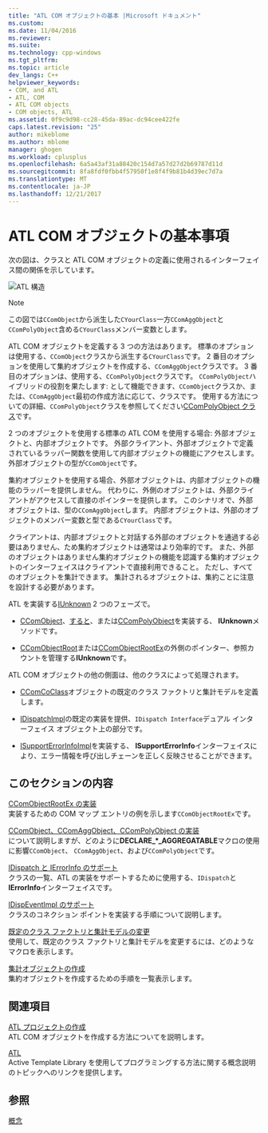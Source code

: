 ```yaml
---
title: "ATL COM オブジェクトの基本 |Microsoft ドキュメント"
ms.custom: 
ms.date: 11/04/2016
ms.reviewer: 
ms.suite: 
ms.technology: cpp-windows
ms.tgt_pltfrm: 
ms.topic: article
dev_langs: C++
helpviewer_keywords:
- COM, and ATL
- ATL, COM
- ATL COM objects
- COM objects, ATL
ms.assetid: 0f9c9d98-cc28-45da-89ac-dc94cee422fe
caps.latest.revision: "25"
author: mikeblome
ms.author: mblome
manager: ghogen
ms.workload: cplusplus
ms.openlocfilehash: 6a5a43af31a88420c154d7a57d27d2b69787d11d
ms.sourcegitcommit: 8fa8fdf0fbb4f57950f1e8f4f9b81b4d39ec7d7a
ms.translationtype: MT
ms.contentlocale: ja-JP
ms.lasthandoff: 12/21/2017
---
```

# <a name="fundamentals-of-atl-com-objects"></a>ATL COM オブジェクトの基本事項
次の図は、クラスと ATL COM オブジェクトの定義に使用されるインターフェイス間の関係を示しています。  
  
 ![ATL 構造](../atl/media/vc307y1.gif "vc307y1")  
  
> [!NOTE]
>  この図では`CComObject`から派生した`CYourClass`一方`CComAggObject`と`CComPolyObject`含める`CYourClass`メンバー変数とします。  
  
 ATL COM オブジェクトを定義する 3 つの方法はあります。 標準のオプションは使用する、`CComObject`クラスから派生する`CYourClass`です。 2 番目のオプションを使用して集約オブジェクトを作成する、`CComAggObject`クラスです。 3 番目のオプションは、使用する、`CComPolyObject`クラスです。 `CComPolyObject`ハイブリッドの役割を果たします: として機能できます、`CComObject`クラスか、または、`CComAggObject`最初の作成方法に応じて、クラスです。 使用する方法についての詳細、`CComPolyObject`クラスを参照してください[CComPolyObject クラス](../atl/reference/ccompolyobject-class.md)です。  
  
 2 つのオブジェクトを使用する標準の ATL COM を使用する場合: 外部オブジェクトと、内部オブジェクトです。 外部クライアント、外部オブジェクトで定義されているラッパー関数を使用して内部オブジェクトの機能にアクセスします。 外部オブジェクトの型が`CComObject`です。  
  
 集約オブジェクトを使用する場合、外部オブジェクトは、内部オブジェクトの機能のラッパーを提供しません。 代わりに、外側のオブジェクトは、外部クライアントがアクセスして直接のポインターを提供します。 このシナリオで、外部オブジェクトは、型の`CComAggObject`します。 内部オブジェクトは、外部のオブジェクトのメンバー変数と型である`CYourClass`です。  
  
 クライアントは、内部オブジェクトと対話する外部のオブジェクトを通過する必要はありません、ため集約オブジェクトは通常はより効率的です。 また、外部のオブジェクトはありません集約オブジェクトの機能を認識する集約オブジェクトのインターフェイスはクライアントで直接利用できること。 ただし、すべてのオブジェクトを集計できます。 集計されるオブジェクトは、集約ことに注意を設計する必要があります。  
  
 ATL を実装する[IUnknown](http://msdn.microsoft.com/library/windows/desktop/ms680509) 2 つのフェーズで。  
  
-   [CComObject](../atl/reference/ccomobject-class.md)、[すると](../atl/reference/ccomaggobject-class.md)、または[CComPolyObject](../atl/reference/ccompolyobject-class.md)を実装する、 **IUnknown**メソッドです。  
  
-   [CComObjectRoot](../atl/reference/ccomobjectroot-class.md)または[CComObjectRootEx](../atl/reference/ccomobjectrootex-class.md)の外側のポインター、参照カウントを管理する**IUnknown**です。  
  
 ATL COM オブジェクトの他の側面は、他のクラスによって処理されます。  
  
-   [CComCoClass](../atl/reference/ccomcoclass-class.md)オブジェクトの既定のクラス ファクトリと集計モデルを定義します。  
  
-   [IDispatchImpl](../atl/reference/idispatchimpl-class.md)の既定の実装を提供、`IDispatch Interface`デュアル インターフェイス オブジェクト上の部分です。  
  
-   [ISupportErrorInfoImpl](../atl/reference/isupporterrorinfoimpl-class.md)を実装する、 **ISupportErrorInfo**インターフェイスにより、エラー情報を呼び出しチェーンを正しく反映させることができます。  
  
## <a name="in-this-section"></a>このセクションの内容  
 [CComObjectRootEx の実装](../atl/implementing-ccomobjectrootex.md)  
 実装するための COM マップ エントリの例を示します`CComObjectRootEx`です。  
  
 [CComObject、CComAggObject、CComPolyObject の実装](../atl/implementing-ccomobject-ccomaggobject-and-ccompolyobject.md)  
 について説明しますが、どのように**DECLARE_\*_AGGREGATABLE**マクロの使用に影響`CComObject`、 `CComAggObject`、および`CComPolyObject`です。  
  
 [IDispatch と IErrorInfo のサポート](../atl/supporting-idispatch-and-ierrorinfo.md)  
 クラスの一覧、ATL の実装をサポートするために使用する、`IDispatch`と**IErrorInfo**インターフェイスです。  
  
 [IDispEventImpl のサポート](../atl/supporting-idispeventimpl.md)  
 クラスのコネクション ポイントを実装する手順について説明します。  
  
 [既定のクラス ファクトリと集計モデルの変更](../atl/changing-the-default-class-factory-and-aggregation-model.md)  
 使用して、既定のクラス ファクトリと集計モデルを変更するには、どのようなマクロを表示します。  
  
 [集計オブジェクトの作成](../atl/creating-an-aggregated-object.md)  
 集約オブジェクトを作成するための手順を一覧表示します。  
  
## <a name="related-sections"></a>関連項目  
 [ATL プロジェクトの作成](../atl/reference/creating-an-atl-project.md)  
 ATL COM オブジェクトを作成する方法についてを説明します。  
  
 [ATL](../atl/active-template-library-atl-concepts.md)  
 Active Template Library を使用してプログラミングする方法に関する概念説明のトピックへのリンクを提供します。  
  
## <a name="see-also"></a>参照  
 [概念](../atl/active-template-library-atl-concepts.md)

